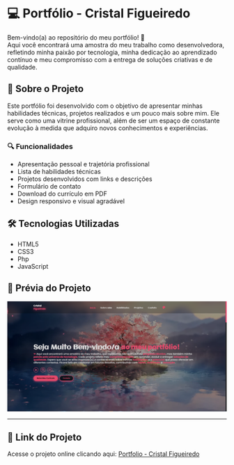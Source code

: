 # 💻 Portfólio - Cristal Figueiredo

Bem-vindo(a) ao repositório do meu portfólio! 🌸  
Aqui você encontrará uma amostra do meu trabalho como desenvolvedora, refletindo minha paixão por tecnologia, minha dedicação ao aprendizado contínuo e meu compromisso com a entrega de soluções criativas e de qualidade.

## 🚀 Sobre o Projeto

Este portfólio foi desenvolvido com o objetivo de apresentar minhas habilidades técnicas, projetos realizados e um pouco mais sobre mim. Ele serve como uma vitrine profissional, além de ser um espaço de constante evolução à medida que adquiro novos conhecimentos e experiências.

### 🔍 Funcionalidades

- Apresentação pessoal e trajetória profissional
- Lista de habilidades técnicas
- Projetos desenvolvidos com links e descrições
- Formulário de contato
- Download do currículo em PDF
- Design responsivo e visual agradável

## 🛠️ Tecnologias Utilizadas

- HTML5
- CSS3
- Php
- JavaScript

## 📸 Prévia do Projeto

![Portfólio Preview](./img/screenshot.png)

---

## 🔗 Link do Projeto

Acesse o projeto online clicando aqui: [Portfolio - Cristal Figueiredo](https://cristalfigueiredo.netlify.app/)
